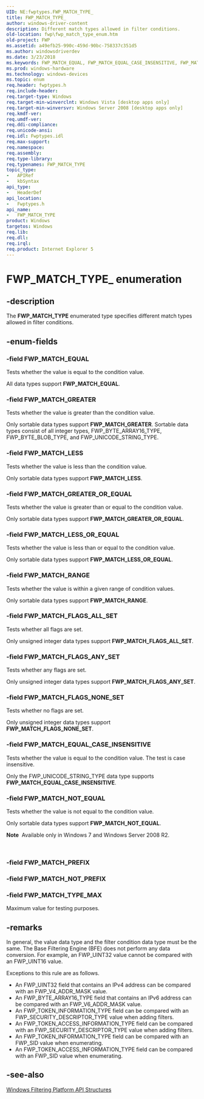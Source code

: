 ```yaml
---
UID: NE:fwptypes.FWP_MATCH_TYPE_
title: FWP_MATCH_TYPE_
author: windows-driver-content
description: Different match types allowed in filter conditions.
old-location: fwp\fwp_match_type_enum.htm
old-project: FWP
ms.assetid: a49efb25-990c-459d-90bc-758337c351d5
ms.author: windowsdriverdev
ms.date: 3/23/2018
ms.keywords: FWP_MATCH_EQUAL, FWP_MATCH_EQUAL_CASE_INSENSITIVE, FWP_MATCH_FLAGS_ALL_SET, FWP_MATCH_FLAGS_ANY_SET, FWP_MATCH_FLAGS_NONE_SET, FWP_MATCH_GREATER, FWP_MATCH_GREATER_OR_EQUAL, FWP_MATCH_LESS, FWP_MATCH_LESS_OR_EQUAL, FWP_MATCH_NOT_EQUAL, FWP_MATCH_RANGE, FWP_MATCH_TYPE, FWP_MATCH_TYPE enumeration [Filtering], FWP_MATCH_TYPE_, FWP_MATCH_TYPE_MAX, fwp.fwp_match_type_enum, fwptypes/FWP_MATCH_EQUAL, fwptypes/FWP_MATCH_EQUAL_CASE_INSENSITIVE, fwptypes/FWP_MATCH_FLAGS_ALL_SET, fwptypes/FWP_MATCH_FLAGS_ANY_SET, fwptypes/FWP_MATCH_FLAGS_NONE_SET, fwptypes/FWP_MATCH_GREATER, fwptypes/FWP_MATCH_GREATER_OR_EQUAL, fwptypes/FWP_MATCH_LESS, fwptypes/FWP_MATCH_LESS_OR_EQUAL, fwptypes/FWP_MATCH_NOT_EQUAL, fwptypes/FWP_MATCH_RANGE, fwptypes/FWP_MATCH_TYPE, fwptypes/FWP_MATCH_TYPE_MAX
ms.prod: windows-hardware
ms.technology: windows-devices
ms.topic: enum
req.header: fwptypes.h
req.include-header: 
req.target-type: Windows
req.target-min-winverclnt: Windows Vista [desktop apps only]
req.target-min-winversvr: Windows Server 2008 [desktop apps only]
req.kmdf-ver: 
req.umdf-ver: 
req.ddi-compliance: 
req.unicode-ansi: 
req.idl: Fwptypes.idl
req.max-support: 
req.namespace: 
req.assembly: 
req.type-library: 
req.typenames: FWP_MATCH_TYPE
topic_type:
-	APIRef
-	kbSyntax
api_type:
-	HeaderDef
api_location:
-	Fwptypes.h
api_name:
-	FWP_MATCH_TYPE
product: Windows
targetos: Windows
req.lib: 
req.dll: 
req.irql: 
req.product: Internet Explorer 5
---
```


# FWP_MATCH_TYPE_ enumeration


## -description


The <b>FWP_MATCH_TYPE</b> enumerated type specifies different match types allowed in filter conditions.


## -enum-fields




### -field FWP_MATCH_EQUAL

Tests whether the value is equal to the condition value. 

All data types support <b>FWP_MATCH_EQUAL</b>.


### -field FWP_MATCH_GREATER

Tests whether the value is greater than the condition value.

Only sortable data types support <b>FWP_MATCH_GREATER</b>. Sortable data types consist of all integer types, FWP_BYTE_ARRAY16_TYPE, FWP_BYTE_BLOB_TYPE, and FWP_UNICODE_STRING_TYPE.


### -field FWP_MATCH_LESS

Tests whether the value is less than the condition value.

Only sortable data types support <b>FWP_MATCH_LESS</b>.


### -field FWP_MATCH_GREATER_OR_EQUAL

Tests whether the value is greater than or equal to the condition value.

Only sortable data types support <b>FWP_MATCH_GREATER_OR_EQUAL</b>.


### -field FWP_MATCH_LESS_OR_EQUAL

Tests whether the value is less than or equal to the condition value.

Only sortable data types support <b>FWP_MATCH_LESS_OR_EQUAL</b>.


### -field FWP_MATCH_RANGE

Tests whether the value is within a given range of condition values.

Only sortable data types support <b>FWP_MATCH_RANGE</b>.


### -field FWP_MATCH_FLAGS_ALL_SET

Tests whether all flags are set.

Only unsigned integer data types support <b>FWP_MATCH_FLAGS_ALL_SET</b>.


### -field FWP_MATCH_FLAGS_ANY_SET

Tests whether any flags are set.

Only unsigned integer data types support <b>FWP_MATCH_FLAGS_ANY_SET</b>.


### -field FWP_MATCH_FLAGS_NONE_SET

Tests whether no flags are set.

Only unsigned integer data types support <b>FWP_MATCH_FLAGS_NONE_SET</b>.


### -field FWP_MATCH_EQUAL_CASE_INSENSITIVE

Tests whether the value is equal to the condition value. The test is case insensitive.

Only the FWP_UNICODE_STRING_TYPE data type supports <b>FWP_MATCH_EQUAL_CASE_INSENSITIVE</b>.


### -field FWP_MATCH_NOT_EQUAL

Tests whether the value is not equal to the condition value.

Only sortable data types support <b>FWP_MATCH_NOT_EQUAL</b>.<div class="alert"><b>Note</b>  Available only in Windows 7 and Windows Server 2008 R2.</div>
<div> </div>



### -field FWP_MATCH_PREFIX


### -field FWP_MATCH_NOT_PREFIX


### -field FWP_MATCH_TYPE_MAX

Maximum value for testing purposes.


## -remarks



In general, the value data type and the filter condition data type must be the same. The Base Filtering Engine (BFE) does not perform any data conversion. For example, an FWP_UINT32 value cannot be compared with an FWP_UINT16 value.


Exceptions to this rule are as follows.

<ul>
<li>An FWP_UINT32 field that contains an IPv4 address can be compared with an FWP_V4_ADDR_MASK value.</li>
<li>An FWP_BYTE_ARRAY16_TYPE field that contains an IPv6 address can be compared with an FWP_V6_ADDR_MASK value.</li>
<li>An FWP_TOKEN_INFORMATION_TYPE field can be compared with an FWP_SECURITY_DESCRIPTOR_TYPE value when adding filters.</li>
<li>An FWP_TOKEN_ACCESS_INFORMATION_TYPE field can be compared with an FWP_SECURITY_DESCRIPTOR_TYPE value when adding filters.</li>
<li>An FWP_TOKEN_INFORMATION_TYPE field can be compared with an FWP_SID value when enumerating.</li>
<li>An FWP_TOKEN_ACCESS_INFORMATION_TYPE field can be compared with an FWP_SID value when enumerating.</li>
</ul>





## -see-also




<a href="https://msdn.microsoft.com/e957132f-417b-40c1-afe3-5aec0e2192f7">Windows Filtering Platform  API Structures</a>
 

 

